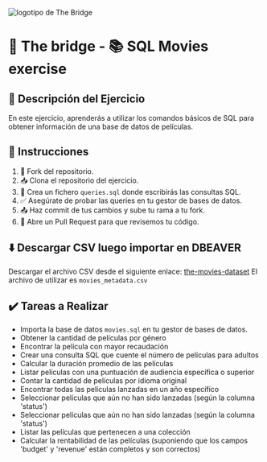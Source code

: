 ![logotipo de The Bridge](https://user-images.githubusercontent.com/27650532/77754601-e8365180-702b-11ea-8bed-5bc14a43f869.png "logotipo de The Bridge")

# 🚀 The bridge - 📚 SQL Movies exercise

## 📝 Descripción del Ejercicio

En este ejercicio, aprenderás a utilizar los comandos básicos de SQL para obtener información de una base de datos de películas.

## 📖 Instrucciones

1. 🍴 Fork del repositorio.
2. 📥 Clona el repositorio del ejercicio.
3. 🎯 Crea un fichero `queries.sql` donde escribirás las consultas SQL.
4. ✅ Asegúrate de probar las queries en tu gestor de bases de datos.
5. 📤 Haz commit de tus cambios y sube tu rama a tu fork.
6. 📧 Abre un Pull Request para que revisemos tu código.

## ⬇️ Descargar CSV luego importar en DBEAVER

Descargar el archivo CSV desde el siguiente enlace:
[the-movies-dataset](https://www.kaggle.com/datasets/rounakbanik/the-movies-dataset/download?datasetVersionNumber=7)
El archivo de utilizar es `movies_metadata.csv`

## ✔️ Tareas a Realizar

- Importa la base de datos `movies.sql` en tu gestor de bases de datos.
- Obtener la cantidad de películas por género
- Encontrar la película con mayor recaudación
- Crear una consulta SQL que cuente el número de películas para adultos
- Calcular la duración promedio de las películas
- Listar películas con una puntuación de audiencia específica o superior
- Contar la cantidad de películas por idioma original
- Encontrar todas las películas lanzadas en un año específico
- Seleccionar películas que aún no han sido lanzadas (según la columna 'status')
- Seleccionar películas que aún no han sido lanzadas (según la columna 'status')
- Listar las películas que pertenecen a una colección
- Calcular la rentabilidad de las películas (suponiendo que los campos 'budget' y 'revenue' están completos y son correctos)
